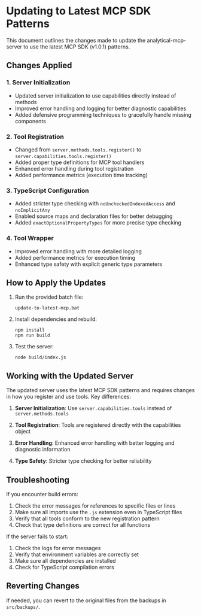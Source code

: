 # Updating to Latest MCP SDK Patterns

This document outlines the changes made to update the analytical-mcp-server to use the latest MCP SDK (v1.0.1) patterns.

## Changes Applied

### 1. Server Initialization

- Updated server initialization to use capabilities directly instead of methods
- Improved error handling and logging for better diagnostic capabilities
- Added defensive programming techniques to gracefully handle missing components

### 2. Tool Registration

- Changed from `server.methods.tools.register()` to `server.capabilities.tools.register()`
- Added proper type definitions for MCP tool handlers
- Enhanced error handling during tool registration
- Added performance metrics (execution time tracking)

### 3. TypeScript Configuration 

- Added stricter type checking with `noUncheckedIndexedAccess` and `noImplicitAny`
- Enabled source maps and declaration files for better debugging
- Added `exactOptionalPropertyTypes` for more precise type checking

### 4. Tool Wrapper

- Improved error handling with more detailed logging
- Added performance metrics for execution timing
- Enhanced type safety with explicit generic type parameters

## How to Apply the Updates

1. Run the provided batch file:
   ```
   update-to-latest-mcp.bat
   ```

2. Install dependencies and rebuild:
   ```
   npm install
   npm run build
   ```

3. Test the server:
   ```
   node build/index.js
   ```

## Working with the Updated Server

The updated server uses the latest MCP SDK patterns and requires changes in how you register and use tools. Key differences:

1. **Server Initialization**: Use `server.capabilities.tools` instead of `server.methods.tools`

2. **Tool Registration**: Tools are registered directly with the capabilities object

3. **Error Handling**: Enhanced error handling with better logging and diagnostic information

4. **Type Safety**: Stricter type checking for better reliability

## Troubleshooting

If you encounter build errors:

1. Check the error messages for references to specific files or lines
2. Make sure all imports use the `.js` extension even in TypeScript files
3. Verify that all tools conform to the new registration pattern
4. Check that type definitions are correct for all functions

If the server fails to start:

1. Check the logs for error messages
2. Verify that environment variables are correctly set
3. Make sure all dependencies are installed
4. Check for TypeScript compilation errors

## Reverting Changes

If needed, you can revert to the original files from the backups in `src/backups/`.
